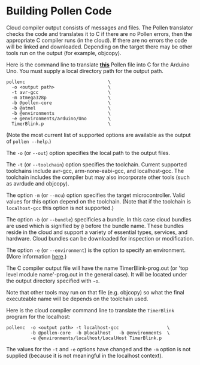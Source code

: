 Building Pollen Code
====================

Cloud compiler output consists of messages and files. The Pollen translator checks the code and translates it to C if there are no Pollen errors, then the appropriate C compiler runs (in the cloud). If there are no errors the code will be linked and downloaded. Depending on the target there may be other tools run on the output (for example, objcopy). 

Here is the command line to translate 
<a
href="{{site.url}}/pollen/guide/protocols#ref-protocol-timerblink"><strong>this</strong></a>
Pollen file into C for the Arduino Uno. You must supply a local directory path
for the output path.

    pollenc                               \
      -o <output path>                    \    
      -t avr-gcc                          \
      -m atmega328p                       \
      -b @pollen-core                     \
      -b @atmel                           \
      -b @environments                    \
      -e @environments/arduino/Uno        \
      TimerBlink.p                        \

(Note the most current list of supported options are available as the output of `pollen --help`.)

The `-o` (or `--out`) option specifies the local path to the output files.

The `-t` (or `--toolchain`) option specifies the toolchain. Current supported toolchains include avr-gcc,
arm-none-eabi-gcc, and localhost-gcc. The toolchain includes the compiler but may also incorporate other tools (such as avrdude and objcopy).

The option `-m` (or `--mcu`) option specifies the target microcontroller. Valid values for this option depend on the toolchain. (Note that if the toolchain is `localhost-gcc` this option is not supported.)

The option `-b` (or `--bundle`) specificies a bundle. In this case cloud bundles are used which is signified by `@` before the bundle name. These bundles reside in the cloud and support a variety of essential types, services, and hardware. Cloud bundles can be downloaded for inspection or modification. 

The option `-e` (or `--environment`) is the option to specify an environment.
(More information <a href="{{site.url}}/pollen/guide/protocols#ref-protocol-bind-cmmd">here</a>.)

The C compiler output file will have the name TimerBlink-prog.out (or 'top level module name'-prog.out in the general case). It will be located under the output directory specified with `-o`.

Note that other tools may run on that file (e.g. objcopy) so  what the final executeable name will be depends on the toolchain used.

Here is the cloud compiler command line to translate the `TimerBlink` program for the localhost:

    pollenc  -o <output path> -t localhost-gcc                  \
             -b @pollen-core  -b @localhost   -b @environments  \ 
             -e @environments/localhost/LocalHost TimerBlink.p

The values for the `-t` and `-e` options have changed and the `-m` option is not supplied (because it is not meaningful in the localhost context). 
